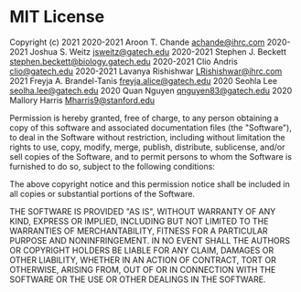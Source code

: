 # MIT License

Copyright (c) 2021 2020-2021 Aroon T. Chande <achande@ihrc.com>
  2020-2021 Joshua S. Weitz <jsweitz@gatech.edu>
  2020-2021 Stephen J. Beckett <stephen.beckett@biology.gatech.edu>
  2020-2021 Clio Andris <clio@gatech.edu>
  2020-2021 Lavanya Rishishwar <LRishishwar@ihrc.com>
  2021 Freyja A. Brandel-Tanis <freyja.alice@gatech.edu>
  2020 Seohla Lee <seolha.lee@gatech.edu>
  2020 Quan Nguyen <qnguyen83@gatech.edu>
  2020 Mallory Harris <Mharris9@stanford.edu>

Permission is hereby granted, free of charge, to any person obtaining a copy
of this software and associated documentation files (the "Software"), to deal
in the Software without restriction, including without limitation the rights
to use, copy, modify, merge, publish, distribute, sublicense, and/or sell
copies of the Software, and to permit persons to whom the Software is
furnished to do so, subject to the following conditions:

The above copyright notice and this permission notice shall be included in all
copies or substantial portions of the Software.

THE SOFTWARE IS PROVIDED "AS IS", WITHOUT WARRANTY OF ANY KIND, EXPRESS OR
IMPLIED, INCLUDING BUT NOT LIMITED TO THE WARRANTIES OF MERCHANTABILITY,
FITNESS FOR A PARTICULAR PURPOSE AND NONINFRINGEMENT. IN NO EVENT SHALL THE
AUTHORS OR COPYRIGHT HOLDERS BE LIABLE FOR ANY CLAIM, DAMAGES OR OTHER
LIABILITY, WHETHER IN AN ACTION OF CONTRACT, TORT OR OTHERWISE, ARISING FROM,
OUT OF OR IN CONNECTION WITH THE SOFTWARE OR THE USE OR OTHER DEALINGS IN THE
SOFTWARE.
